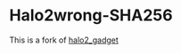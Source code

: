# Halo2wrong-SHA256

This is a fork of [halo2_gadget](https://github.com/zcash/halo2/blob/main/halo2_gadgets/src/sha256.rs)
